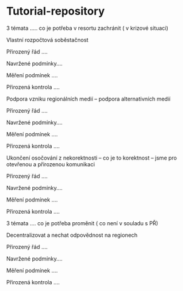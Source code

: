 # Tutorial-repository
3 témata ….. co je potřeba v resortu zachránit ( v krizové situaci)

Vlastní rozpočtová soběstačnost

Přirozený řád ….

Navržené podmínky….

Měření podmínek ….

Přirozená kontrola ….

Podpora vzniku regionálních medií – podpora alternativních medií

Přirozený řád …. 

Navržené podmínky…. 

Měření podmínek …. 

Přirozená kontrola …. 

Ukončení osočování z nekorektnosti  – co je to korektnost – jsme pro otevřenou a přirozenou komunikaci

Přirozený řád …. 

Navržené podmínky…. 

Měření podmínek …. 

Přirozená kontrola …. 

3 témata ….  co je potřeba proměnit ( co není v souladu s PŘ)

Decentralizovat a nechat odpovědnost na regionech

Přirozený řád …. 

Navržené podmínky…. 

Měření podmínek …. 

Přirozená kontrola …. 
